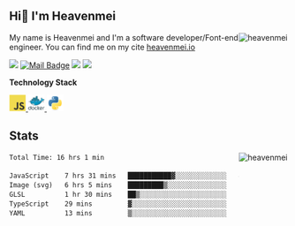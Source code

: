 ## Hi👋 I'm Heavenmei
<img align="right" src="https://github-readme-stats.vercel.app/api?username=heavenmei&show_icons=true&theme=material-palenight&hide_border=false&include_all_commits=false&count_private=false" alt="heavenmei" />

My name is Heavenmei and I'm a software developer/Font-end engineer. You can find me on my cite [heavenmei.io](https://heavenmei.github.io/)

[![](https://visitor-badge.laobi.icu/badge?page_id=heavenmei.heavenmei)](https://visitor-badge.laobi.icu/badge?page_id=heavenmei.heavenmei)
[![Mail Badge](https://img.shields.io/badge/-gmail-c14438?style=flat&logo=Gmail&logoColor=white&link=mailto:heavenmei.huang@gmail.com)](mailto:heavenmei.huang@gmail.com)
[![](https://img.shields.io/github/stars/heavenmei?color=fefb7b&logo=Undertale)](https://github-readme-stats.vercel.app/api?username=heavenmei&hide_title=false&hide_border=true&show_icons=true&include_all_commits=true&line_height=20&bg_color=0,EC6C6C,FFD479,FFFC79,73FA79&theme=graywhite&locale=cn)
[![](https://img.shields.io/github/followers/heavenmei?color=27da6b&logo=Handshake)](https://github.com/heavenmei?tab=followers)

**Technology Stack**

<p>
  <a href="https://developer.mozilla.org/en-US/docs/Web/JavaScript" target="_blank" rel="noreferrer"> <img src="https://raw.githubusercontent.com/devicons/devicon/master/icons/javascript/javascript-original.svg" alt="javascript" width="30" height="30"/> </a>
  <a href="https://www.docker.com/" target="_blank" rel="noreferrer"> <img src="https://raw.githubusercontent.com/devicons/devicon/master/icons/docker/docker-original-wordmark.svg" alt="docker" width="30" height="30"/> </a>
  <a href="https://www.python.org" target="_blank" rel="noreferrer"> <img src="https://raw.githubusercontent.com/devicons/devicon/master/icons/python/python-original.svg" alt="python" width="30" height="30"/> </a>
</p>


## Stats
<img align="right" src="https://github-readme-stats.vercel.app/api/top-langs/?username=heavenmei&theme=material-palenight&hide_border=false&include_all_commits=false&count_private=false&layout=compact" alt="heavenmei" />

<!--START_SECTION:waka-->

```txt
Total Time: 16 hrs 1 min

JavaScript    7 hrs 31 mins   ███████████▓░░░░░░░░░░░░░   46.76 %
Image (svg)   6 hrs 5 mins    █████████▒░░░░░░░░░░░░░░░   37.89 %
GLSL          1 hr 30 mins    ██▒░░░░░░░░░░░░░░░░░░░░░░   09.40 %
TypeScript    29 mins         ▓░░░░░░░░░░░░░░░░░░░░░░░░   03.11 %
YAML          13 mins         ▒░░░░░░░░░░░░░░░░░░░░░░░░   01.42 %
```

<!--END_SECTION:waka-->


<!--
**heavenmei/heavenmei** is a ✨ _special_ ✨ repository because its `README.md` (this file) appears on your GitHub profile.

Here are some ideas to get you started:

- 🔭 I’m currently working on ...
- 🌱 I’m currently learning ...
- 👯 I’m looking to collaborate on ...
- 🤔 I’m looking for help with ...
- 💬 Ask me about ...
- 📫 How to reach me: ...
- 😄 Pronouns: ...
- ⚡ Fun fact: ...
-->



